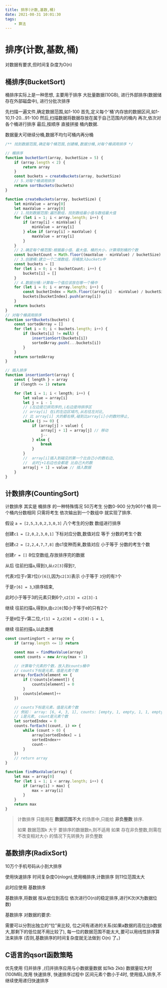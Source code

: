 ```yaml
---
title: 排序(计数,基数,桶)
date: 2021-08-31 10:01:30
tags: 
    - 算法
---
```


# 排序(计数,基数,桶)
对数据有要求,但时间复杂度为O(n)

## 桶排序(BucketSort)
桶排序实际上是一种思想,
主要用于排序 大批量数据(10GB),
进行外部排序(数据储存在外部磁盘中),
进行分批次排序

先扫描一遍文件,确定数据范围,如1-100
首先,定义每个'桶'内存放的数据区间,如1-10,11-20...91-100
然后,扫描数据将数据存放在属于自己范围内的桶内
再次,依次对各个桶进行排序
最后,按顺序 直接拼接 桶内数据.

数据量大可继续分桶,数据不均匀可桶内再分桶

```js
/** 找到数据范围,确定每个桶范围,创建桶,数据分桶,对每个桶调用排序 */

// 桶排序
function bucketSort(array, bucketSize = 5) {
    if (array.length < 2) {
        return array
    }
    const buckets = createBuckets(array, bucketSize)
    // 5.对每个桶调用排序
    return sortBuckets(buckets)
}

function createBuckets(array, bucketSize) {
    let minValue = array[0]
    let maxValue = array[0]
    // 1.找到数据范围:遍历数组，找到数组最小值与数组最大值
    for (let i = 1; i < array.length; i++) {
        if (array[i] < minValue) {
            minValue = array[i]
        } else if (array[i] > maxValue) {
            maxValue = array[i]
        }
    }
    // 2.确定每个桶范围:根据最小值、最大值、桶的大小，计算得到桶的个数
    const bucketCount = Math.floor((maxValue - minValue) / bucketSize) + 1
    // 3.创建桶:建立一个二维数组，将桶放入buckets中
    const buckets = []
    for (let i = 0; i < bucketCount; i++) {
        buckets[i] = []
    }
    // 4.数据分桶:计算每一个值应该放在哪一个桶中
    for (let i = 0; i < array.length; i++) {
        const bucketIndex = Math.floor((array[i] - minValue) / bucketSize)
        buckets[bucketIndex].push(array[i])
    }
    return buckets
}
// 对每个桶调用排序
function sortBuckets(buckets) {
    const sortedArray = []
    for (let i = 0; i < buckets.length; i++) {
        if (buckets[i] != null) {
            insertionSort(buckets[i])
            sortedArray.push(...buckets[i])
        }
    }
    return sortedArray
}

// 插入排序
function insertionSort(array) {
    const { length } = array
    if (length <= 1) return

    for (let i = 1; i < length; i++) {
        let value = array[i]
        let j = i - 1
        // i左边是已排完序的,i右边是待排序区
        // array[i] 在i的左边区域内,从右往左对比,
        // 比 array[i] 大的都右移,碰到比array[i]小的数时停止,
        while (j >= 0) {
            if (array[j] > value) {
                array[j + 1] = array[j] // 移动
                j--
            } else {
                break
            }
        }
        //  array[i]插入到碰见的第一个比自己小的数右边,
        //  此时j+1右边也会都是 比自己大的数
        array[j + 1] = value // 插入数据
    }
}
```

## 计数排序(CountingSort)
计数排序 其实是 桶排序 的一种特殊情况
50万考生 分数0-900 分为901个桶 同一个桶内分数相同
只需将考生 依次输出到一个数组中 就实现了排序.


假设 `a = [2,5,3,0,2,3,0,3]` 八个考生的分数 数组进行排序

创建`c1 = [2,0,2,3,0,1]` 下标对应分数,数值对应 等于 分数的考生个数

创建`c2 = [2,2,4,7,7,8]` 由c1变种而来,数值对应 小于等于 分数的考生个数

创建`r = []` 8位空数组,存放排序完的数据

从后 往前扫描`a`,得到`3`,从`c2[3]`得到`7`,

代表`3`位于`r`第`7`位(`r[6]`),因为`c2[3]`表示 小于等于 `3`分的有`7`个

于是`r[6] = 3`,`3`排序结束,

此时小于等于3的元素只剩6个,`c2[3] = c2[3]-1`

继续 往前扫描`a`,得到`0`,由`c2[0]`知小于等于`0`的只有2个

于是`0`位于`r`第二位,`r[1] = 2`,`c2[0] = c2[0]-1 = 1`,

继续 往前扫描`a`,以此类推

```js
const countingSort = array => {
    if (array.length <= 1) return

    const max = findMaxValue(array)
    const counts = new Array(max + 1)

    // 计算每个元素的个数，放入到counts桶中
    // counts下标是元素，值是元素个数
    array.forEach(element => {
        if (!counts[element]) {
            counts[element] = 0
        }
        counts[element]++
    })

    // counts下标是元素，值是元素个数
    // 例如： array: [6, 4, 3, 1], counts: [empty, 1, empty, 1, 1, empty, 1]
    // i是元素, count是元素个数
    let sortedIndex = 0
    counts.forEach((count, i) => {
        while (count > 0) {
            array[sortedIndex] = i
            sortedIndex++
            count--
        }
    })
    // return array
}

function findMaxValue(array) {
    let max = array[0]
    for (let i = 1; i < array.length; i++) {
        if (array[i] > max) {
            max = array[i]
        }
    }
    return max
}
```

> 计数排序 只能用在 __数据范围不大__ 的场景中,只能给 __非负整数__ 排序.
> 
> 如果 数据范围k 大于 要排序的数据数n,则不适用
> 如果 存在非负整数,则需在 不改变相对大小 的情况下先转换为 非负整数

## 基数排序(RadixSort)
10万个手机号码从小到大排序

使用快速排序 时间复杂度O(nlogn),使用桶排序,计数排序 则11位范围太大

此时应使用 基数排序

基数排序,将数据 按从低位到高位 依次进行O(n)的稳定排序,进行K次(K为数据位数)

基数排序 对数据的要求:

需要可以分割出独立的“位”来比较,
位之间有递进的关系(如果a数据的高位比b数据大,那剩下的低位就不用比较了),
每一位的数据范围不能太大,要可以用线性排序算法来排序
(否则,基数排序的时间复杂度就无法做到 O(n) 了。)

## C语言的qsort函数策略

优先使用 归并排序 ,(归并排序应用与小数据量数据 如1kb 2kb)
数据量较大时(100MB),改用 快速排序,
快速排序过程中 区间元素个数小于4时, 使用插入排序,不继续使用递归快速排序 